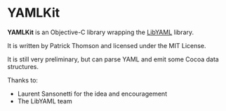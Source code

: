 YAMLKit
=======

**YAMLKit** is an Objective-C library wrapping the [LibYAML](http://pyyaml.org/wiki/LibYAML) library.

It is written by Patrick Thomson and licensed under the MIT License.

It is still very preliminary, but can parse YAML and emit some Cocoa data structures.

Thanks to:
* Laurent Sansonetti for the idea and encouragement
* The LibYAML team